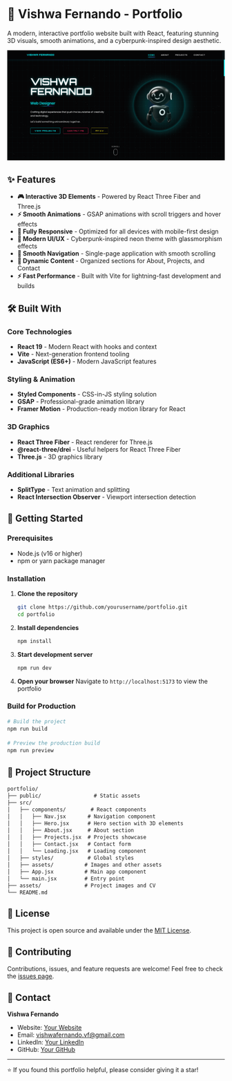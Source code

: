 # 🚀 Vishwa Fernando - Portfolio

A modern, interactive portfolio website built with React, featuring stunning 3D visuals, smooth animations, and a cyberpunk-inspired design aesthetic.

![Portfolio Preview](public/assets/Project-2.png)

## ✨ Features

- **🎮 Interactive 3D Elements** - Powered by React Three Fiber and Three.js
- **⚡ Smooth Animations** - GSAP animations with scroll triggers and hover effects
- **📱 Fully Responsive** - Optimized for all devices with mobile-first design
- **🎨 Modern UI/UX** - Cyberpunk-inspired neon theme with glassmorphism effects
- **🧭 Smooth Navigation** - Single-page application with smooth scrolling
- **📄 Dynamic Content** - Organized sections for About, Projects, and Contact
- **⚡ Fast Performance** - Built with Vite for lightning-fast development and builds

## 🛠️ Built With

### Core Technologies
- **React 19** - Modern React with hooks and context
- **Vite** - Next-generation frontend tooling
- **JavaScript (ES6+)** - Modern JavaScript features

### Styling & Animation
- **Styled Components** - CSS-in-JS styling solution
- **GSAP** - Professional-grade animation library
- **Framer Motion** - Production-ready motion library for React

### 3D Graphics
- **React Three Fiber** - React renderer for Three.js
- **@react-three/drei** - Useful helpers for React Three Fiber
- **Three.js** - 3D graphics library

### Additional Libraries
- **SplitType** - Text animation and splitting
- **React Intersection Observer** - Viewport intersection detection

## 🚀 Getting Started

### Prerequisites
- Node.js (v16 or higher)
- npm or yarn package manager

### Installation

1. **Clone the repository**
   ```bash
   git clone https://github.com/yourusername/portfolio.git
   cd portfolio
   ```

2. **Install dependencies**
   ```bash
   npm install
   ```

3. **Start development server**
   ```bash
   npm run dev
   ```

4. **Open your browser**
   Navigate to `http://localhost:5173` to view the portfolio

### Build for Production

```bash
# Build the project
npm run build

# Preview the production build
npm run preview
```

## 📁 Project Structure

```
portfolio/
├── public/                 # Static assets
├── src/
│   ├── components/        # React components
│   │   ├── Nav.jsx       # Navigation component
│   │   ├── Hero.jsx      # Hero section with 3D elements
│   │   ├── About.jsx     # About section
│   │   ├── Projects.jsx  # Projects showcase
│   │   ├── Contact.jsx   # Contact form
│   │   └── Loading.jsx   # Loading component
│   ├── styles/           # Global styles
│   ├── assets/          # Images and other assets
│   ├── App.jsx          # Main app component
│   └── main.jsx         # Entry point
├── assets/              # Project images and CV
└── README.md
```


## 📄 License

This project is open source and available under the [MIT License](LICENSE).

## 🤝 Contributing

Contributions, issues, and feature requests are welcome! Feel free to check the [issues page](https://github.com/vishwafernando/portfolio/issues).

## 📧 Contact

**Vishwa Fernando**
- Website: [Your Website](https://vishwafernando.me)
- Email: vishwafernando.vf@gmail.com
- LinkedIn: [Your LinkedIn](https://linkedin.com/in/vishwafernando)
- GitHub: [Your GitHub](https://github.com/vishwafernando)

---

⭐ If you found this portfolio helpful, please consider giving it a star!

